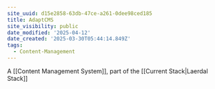 ```yaml
---
site_uuid: d15e2858-63db-47ce-a261-0dee98ced185
title: AdaptCMS
site_visibility: public
date_modified: '2025-04-12'
date_created: '2025-03-30T05:44:14.849Z'
tags:
  - Content-Management
---
```






















































A [[Content Management System]], part of the [[Current Stack|Laerdal Stack]]


